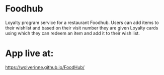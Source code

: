 # Foodhub
 Loyalty program service for a restaurant Foodhub. Users can add items to their wishlist and based on their visit number they are given Loyalty cards using which they can redeem an item and add it to their wish list.
 
# App live at:
 https://wolverinne.github.io/FoodHub/

